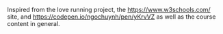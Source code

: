

Inspired from the love running project, the https://www.w3schools.com/ site, and 
https://codepen.io/ngochuynh/pen/yKrvVZ as well as the course content in general.